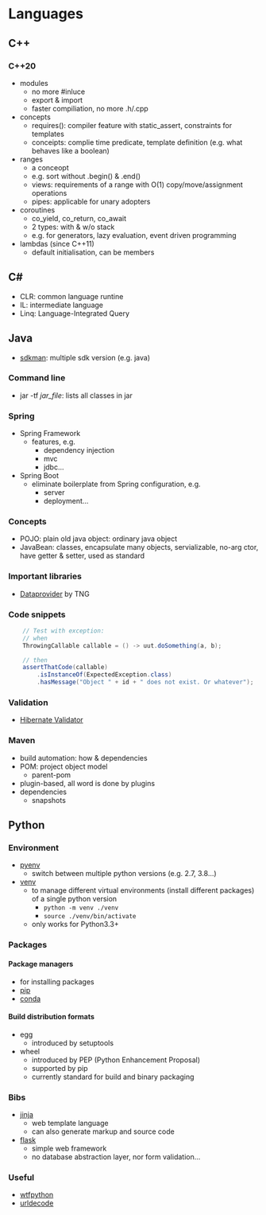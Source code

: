 # Languages

## C++

### C++20

- modules
  - no more #inluce
  - export & import
  - faster compiliation, no more .h/.cpp
- concepts
  - requires(): compiler feature with static_assert, constraints for templates
  - conceipts: complie time predicate, template definition (e.g. what behaves like a boolean)
- ranges
  - a conceopt
  - e.g. sort without .begin() & .end()
  - views: requirements of a range with O(1) copy/move/assignment operations
  - pipes: applicable for unary adopters
- coroutines
  - co_yield, co_return, co_await
  - 2 types: with & w/o stack
  - e.g. for generators, lazy evaluation, event driven programming
- lambdas (since C++11)
  - default initialisation, can be members

## C#

- CLR: common language runtine
- IL: intermediate language
- Linq: Language-Integrated Query

## Java

- [sdkman](https://sdkman.io/install): multiple sdk version (e.g. java)

### Command line

- jar -tf *jar_file*: lists all classes in jar

### Spring

- Spring Framework
  - features, e.g.
    - dependency injection
    - mvc
    - jdbc...
- Spring Boot
  - eliminate boilerplate from Spring configuration, e.g.
    - server
    - deployment...

### Concepts

- POJO: plain old java object: ordinary java object
- JavaBean: classes, encapsulate many objects, servializable, no-arg ctor, have getter & setter, used as standard

### Important libraries

- [Dataprovider](https://github.com/TNG/junit-dataprovider) by TNG

### Code snippets

``` java
    // Test with exception:
    // when
    ThrowingCallable callable = () -> uut.doSomething(a, b);

    // then
    assertThatCode(callable)
        .isInstanceOf(ExpectedException.class)
        .hasMessage("Object " + id + " does not exist. Or whatever");
```

### Validation

- [Hibernate Validator](https://docs.jboss.org/hibernate/validator/5.4/reference/en-US/html_single/#validator-gettingstarted-createmodel)

### Maven

- build automation: how & dependencies
- POM: project object model
  - parent-pom
- plugin-based, all word is done by plugins
- dependencies
  - snapshots

## Python

### Environment

- [pyenv](https://github.com/pyenv/pyenv)
  - switch between multiple python versions (e.g. 2.7, 3.8...)
- [venv](https://docs.python.org/3/library/venv.html)
  - to manage different virtual environments (install different packages) of a single python version
    - `python -m venv ./venv`
    - `source ./venv/bin/activate`
  - only works for Python3.3+

### Packages

#### Package managers

- for installing packages
- [pip](https://pypi.org/project/pip/)
- [conda](https://docs.conda.io/en/latest/)

#### Build distribution formats

- egg
  - introduced by setuptools
- wheel
  - introduced by PEP (Python Enhancement Proposal)
  - supported by pip
  - currently standard for build and binary packaging

### Bibs

- [jinja](https://jinja.palletsprojects.com/en/2.11.x/)
  - web template language
  - can also generate markup and source code
- [flask](https://flask.palletsprojects.com/en/1.1.x/)
  - simple web framework
  - no  database abstraction layer, nor form validation...

### Useful

- [wtfpython](https://github.com/satwikkansal/wtfpython)
- [urldecode](https://dev.to/k4ml/python-urldecode-on-command-line-2ek9)
